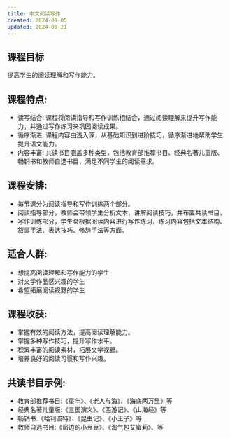```yaml
---
title: 中文阅读写作
created: 2024-09-05
updated: 2024-09-21
---
```


## 课程目标

提高学生的阅读理解和写作能力。

## 课程特点:

- 读写结合: 课程将阅读指导和写作训练相结合，通过阅读理解来提升写作能力，并通过写作练习来巩固阅读成果。
- 循序渐进: 课程内容由浅入深，从基础知识到进阶技巧，循序渐进地帮助学生提升语文能力。
- 内容丰富: 共读书目涵盖多种类型，包括教育部推荐书目、经典名著儿童版、畅销书和教师自选书目，满足不同学生的阅读需求。

## 课程安排:

- 每节课分为阅读指导和写作训练两个部分。
- 阅读指导部分，教师会带领学生分析文本，讲解阅读技巧，并布置共读书目。
- 写作训练部分，学生会根据阅读内容进行写作练习，练习内容包括文本结构、叙事手法、表达技巧、修辞手法等方面。

## 适合人群:

- 想提高阅读理解和写作能力的学生
- 对文学作品感兴趣的学生
- 希望拓展阅读视野的学生

## 课程收获:

- 掌握有效的阅读方法，提高阅读理解能力。
- 掌握多种写作技巧，提升写作水平。
- 积累丰富的阅读素材，拓展文学视野。
- 培养良好的阅读习惯和写作兴趣。

## 共读书目示例:

- 教育部推荐书目:《童年》、《老人与海》、《海底两万里》等
- 经典名著儿童版:《三国演义》、《西游记》、《山海经》等
- 畅销书:《哈利波特》、《昆虫记》、《小王子》等
- 教师自选书目:《窗边的小豆豆》、《淘气包艾蜜莉》、等
